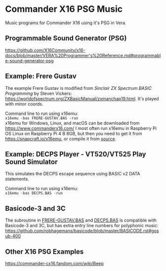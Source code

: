 # Commander X16 PSG Music
Music programs for Commander X16 using it's PSG in Vera.

## Programmable Sound Generator (PSG)
https://github.com/X16Community/x16-docs/blob/master/VERA%20Programmer's%20Reference.md#programmable-sound-generator-psg

## Example: Frere Gustav
The example Frere Gustav is modified from *Sinclair ZX Spectrum BASIC Programming* by Steven Vickers:
https://worldofspectrum.org/ZXBasicManual/zxmanchap19.html. It's played with minor coords.

Command line to run using x16emu:  
`x16emu -bas FRERE-GUSTAV.BAS -run`  
x16emu for Windows, Linux, and macOS can be downloaded from https://www.commanderx16.com/
I most often run x16emu in Raspberry Pi OS Linux on Raspberry Pi 4 B 8GB, but then you need to get it from https://snapcraft.io/x16emu, or compile it
from [source](https://github.com/X16Community/).

## Example: DECPS Player - VT520/VT525 Play Sound Simulator
This simulates the DECPS escape sequence using BASIC v2 DATA statements.

Command line to run using x16emu:  
`x16emu -bas DECPS.BAS -run`  

## Basicode-3 and 3C
The subroutine in [FRERE-GUSTAV.BAS](FRERE-GUSTAV.BAS) and [DECPS.BAS](DECPS.BAS) is compatible with Basicode-3 and 3C, but has extra entry 
line numbers for polyphonic music:
https://github.com/robhagemans/basicode/blob/master/BASICODE.rst#gosub-400

## Other X16 PSG Examples
https://commander-cx16.fandom.com/wiki/Beep
